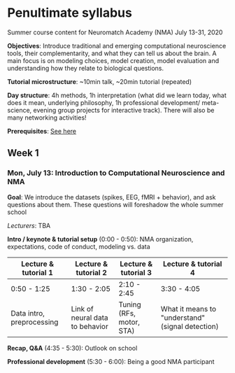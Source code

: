 # Penultimate syllabus
Summer course content for Neuromatch Academy (NMA)
July 13-31, 2020

**Objectives**: Introduce traditional and emerging computational neuroscience tools, their complementarity, and what they can tell us about the brain. A main focus is on modeling choices, model creation, model evaluation and understanding how they relate to biological questions.

**Tutorial microstructure**: ~10min talk, ~20min tutorial (repeated)

**Day structure**: 4h methods, 1h interpretation (what did we learn today, what does it mean, underlying philosophy, 1h professional development/ meta-science, evening group projects for interactive track). There will also be many networking activities!

**Prerequisites**: [See here](https://github.com/NeuromatchAcademy/precourse)

## Week 1
### Mon, July 13: Introduction to Computational Neuroscience and NMA

**Goal**: We introduce the datasets (spikes, EEG, fMRI + behavior), and ask questions about them. These questions will foreshadow the whole summer school

*Lecturers*: TBA

**Intro / keynote & tutorial setup** (0:00 - 0:50): NMA organization, expectations, code of conduct, modeling vs. data

| Lecture & tutorial 1 | Lecture & tutorial 2 | Lecture & tutorial 3 | Lecture & tutorial 4 |
| --- | --- | --- | --- |
| 0:50 - 1:25 | 1:30 - 2:05 | 2:10 - 2:45 | 3:30 - 4:05 |
| Data intro, preprocessing | Link of neural data to behavior | Tuning (RFs, motor, STA) | What it means to "understand" (signal detection) |

**Recap, Q&A** (4:35 - 5:30): Outlook on school

**Professional development** (5:30 - 6:00): Being a good NMA participant


